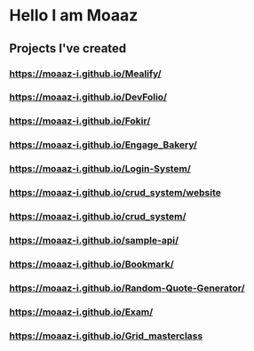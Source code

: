 # Hello I am Moaaz
## Projects I've created

### https://moaaz-i.github.io/Mealify/
### https://moaaz-i.github.io/DevFolio/
### https://moaaz-i.github.io/Fokir/
### https://moaaz-i.github.io/Engage_Bakery/
### https://moaaz-i.github.io/Login-System/
### https://moaaz-i.github.io/crud_system/website
### https://moaaz-i.github.io/crud_system/
### https://moaaz-i.github.io/sample-api/
### https://moaaz-i.github.io/Bookmark/
### https://moaaz-i.github.io/Random-Quote-Generator/
### https://moaaz-i.github.io/Exam/
### https://moaaz-i.github.io/Grid_masterclass
